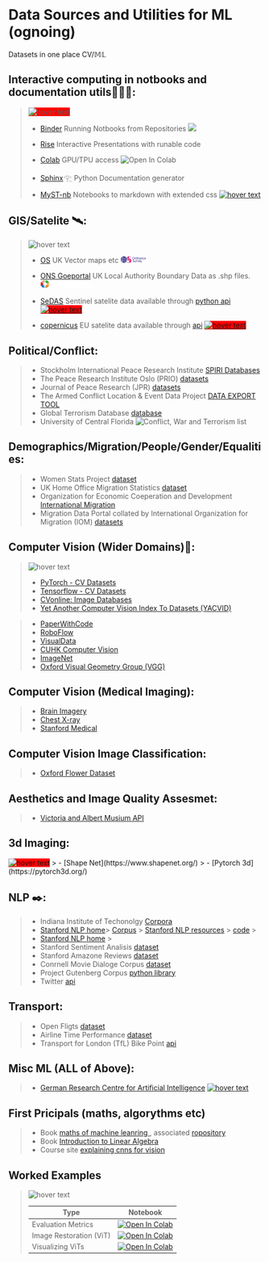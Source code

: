 
# Data Sources and Utilities for ML (ognoing) 
Datasets in one place CV/𝕄𝕃

## Interactive computing in notbooks and documentation utils👩🏻‍💻:
>  <img src="https://images-wixmp-ed30a86b8c4ca887773594c2.wixmp.com/f/cb633d87-39ee-44c3-ac93-827493cc9009/dd8dkvq-e3201e08-226d-48d6-bddb-7916c14a9e4a.gif?token=eyJ0eXAiOiJKV1QiLCJhbGciOiJIUzI1NiJ9.eyJzdWIiOiJ1cm46YXBwOjdlMGQxODg5ODIyNjQzNzNhNWYwZDQxNWVhMGQyNmUwIiwiaXNzIjoidXJuOmFwcDo3ZTBkMTg4OTgyMjY0MzczYTVmMGQ0MTVlYTBkMjZlMCIsIm9iaiI6W1t7InBhdGgiOiJcL2ZcL2NiNjMzZDg3LTM5ZWUtNDRjMy1hYzkzLTgyNzQ5M2NjOTAwOVwvZGQ4ZGt2cS1lMzIwMWUwOC0yMjZkLTQ4ZDYtYmRkYi03OTE2YzE0YTllNGEuZ2lmIn1dXSwiYXVkIjpbInVybjpzZXJ2aWNlOmZpbGUuZG93bmxvYWQiXX0.oug0XJVqKTelefgt6y3NV4jfxQSluWPQKDmB0PPKvYI" style="background-color:red;"  width="100" title="hover text">
>  
>  - [Binder](https://jupyter.org/binder) Running Notbooks from Repositories  ![](https://scikit-image.org/docs/stable/_images/binder_badge_logo5.svg) 
> 
>  - [Rise](https://rise.readthedocs.io/en/stable/) Interactive Presentations with runable code 
> 
>  - [Colab](https://colab.research.google.com/) GPU/TPU access ![Open In Colab](https://colab.research.google.com/assets/colab-badge.svg)
> 
>  - [Sphinx](https://www.sphinx-doc.org/en/master/)𓂀 Python Documentation generator 
>   
>  - [MyST-nb](https://myst-nb.readthedocs.io/en/v0.8.4/index.html) Notebooks to markdown with extended css [<img src="https://myst-nb.readthedocs.io/en/v0.8.4/_static/logo.png" width="50" title="hover text">](https://myst-nb.readthedocs.io/en/v0.8.4/index.html)  
>  

## GIS/Satelite 🛰:

>
> <img src="https://cliply.co/wp-content/uploads/2019/03/371903340_LOCATION_MARKER_400.gif"  width="100" title="hover text">
> 
> - [OS](https://osdatahub.os.uk/downloads/open?_ga=2.83663636.329132314.1643713558-770095519.1643713558) UK Vector maps etc [<img src="/logos/os.png" width="50" title="hover text">](https://osdatahub.os.uk/downloads/open?_ga=2.83663636.329132314.1643713558-770095519.1643713558) 
>  
> - [ONS Goeportal](https://geoportal.statistics.gov.uk/datasets/ons::local-authority-districts-may-2021-uk-bfc/about) UK Local Authority Boundary Data as .shp files. [<img src="/logos/OCP.png" width="100" title="hover text">](https://geoportal.statistics.gov.uk/datasets/ons::local-authority-districts-may-2021-uk-bfc/about)
>  
> - [SeDAS](https://sedas.satapps.org/) Sentinel satelite data available through [python api](https://pypi.org/project/sedas-pyapi/) [<img src="https://sedas.satapps.org/wp-content/uploads/2018/02/cropped-SEDAS-with-text-1.png" style="background-color:red;"  width="100" title="hover text">](https://sedas.satapps.org/)
>  
> - [copernicus](https://scihub.copernicus.eu) EU satelite data available through [api](https://scihub.copernicus.eu/userguide/ODataAPI) [<img src="https://scihub.copernicus.eu/twiki/pub/TWiki/DataHubSkin/copernicus-02.png" style="background-color:red;"  width="50" title="hover text">](https://scihub.copernicus.eu)

## Political/Conflict:

> - Stockholm International Peace Research Institute [SPIRI Databases](https://www.sipri.org/databases)
> - The Peace Research Institute Oslo (PRIO) [datasets](https://www.prio.org/data)
> - Journal of Peace Research (JPR) [datasets](https://www.prio.org/journals/jpr/replicationdata)
> - The Armed Conflict Location & Event Data Project [DATA EXPORT TOOL](https://acleddata.com/data-export-tool/)
> - Global Terrorism Database [database](https://www.start.umd.edu/gtd/)
> - University of Central Florida ![Conflict, War and Terrorism list](https://guides.ucf.edu/war/wardata)


## Demographics/Migration/People/Gender/Equalities:

> - Women Stats Project [dataset](https://www.womanstats.org/)
> - UK Home Office Migration Statistics [dataset](https://www.gov.uk/government/collections/migration-statistics)
> - Organization for Economic Coeperation and Development [International Migration](https://stats.oecd.org/Index.aspx?DataSetCode=MIG)
> - Migration Data Portal collated by International Organization for Migration (IOM) [datasets](https://www.migrationdataportal.org/themes/iom-data-overview)





## Computer Vision (Wider Domains)👀:
> 
> <img src="https://www.ifpenergiesnouvelles.com/sites/ifpen.fr/files/inline-images/NEWSROOM/Lettre%20Science%40IFPEN/Science%2045/VA-06-Segmentation.gif"  width="200" title="hover text">
> 
> - [PyTorch - CV Datasets](https://pytorch.org/vision/stable/datasets.html)
> - [Tensorflow - CV Datasets](https://www.tensorflow.org/datasets/catalog/overview#image)
> - [CVonline: Image Databases](https://homepages.inf.ed.ac.uk/rbf/CVonline/Imagedbase.htm)
> - [Yet Another Computer Vision Index To Datasets (YACVID)](http://yacvid.hayko.at)

> - [PaperWithCode](https://paperswithcode.com/area/computer-vision)
> - [RoboFlow](https://public.roboflow.com)
> - [VisualData](https://visualdata.io/discovery)
> - [CUHK Computer Vision](http://www.ee.cuhk.edu.hk/~xgwang/datasets.html)
> - [ImageNet](https://www.image-net.org/)
> - [Oxford Visual Geometry Group (VGG)](https://www.robots.ox.ac.uk/~vgg/data/)

## Computer Vision (Medical Imaging):

> - [Brain Imagery](https://www.oasis-brains.org/#access)
> - [Chest X-ray](https://nihcc.app.box.com/v/ChestXray-NIHCC)
> - [Stanford Medical](https://aimi.stanford.edu/research/public-datasets)

## Computer Vision Image Classification:
> - [Oxford Flower Dataset](https://www.robots.ox.ac.uk/~vgg/data/flowers/)

## Aesthetics and Image Quality Assesmet:

> - [Victoria and Albert Musium API](https://www.vam.ac.uk/blog/digital/va-launches-new-developer-api)

## 3d Imaging:
 <img src="https://pytorch3d.org/img/pytorch3dfavicon.png" style="background-color:red;"  width="100" title="hover text">
> - [Shape Net](https://www.shapenet.org/)
> - [Pytorch 3d](https://pytorch3d.org/)


## NLP ✒️: 
> - Indiana Institute of Techonolgy [Corpora](https://www.iitp.ac.in/~ai-nlp-ml/resources.html##sentimentM) 
> - [Stanford NLP home](https://github.com/stanfordnlp/CoreNLP)>
>  [Corpus](https://nlp.stanford.edu/projects/snli/) >
>  [Stanford NLP resources](https://nlp.stanford.edu/links/statnlp.html) > 
>   [code](https://github.com/stanfordnlp/CoreNLP) >
> - [Stanford NLP home](https://github.com/stanfordnlp/CoreNLP) >
> - Stanford Sentiment Analisis [dataset](https://nlp.stanford.edu/sentiment/)
> - Stanford Amazone Reviews [dataset](https://snap.stanford.edu/data/web-Amazon.html)
> - Conrnell Movie Dialoge Corpus [dataset](http://www.cs.cornell.edu/~cristian/Cornell_Movie-Dialogs_Corpus.html)
> - Project Gutenberg Corpus [python library](https://github.com/pgcorpus/gutenberg)
> - Twitter [api](https://developer.twitter.com/en/docs)


## Transport:
> - Open Fligts [dataset](https://openflights.org/data.html)
> - Airline Time Performance [dataset](https://community.amstat.org/jointscsg-section/dataexpo/dataexpo2009)
> - Transport for London (TfL) Bike Point [api](https://api.tfl.gov.uk/swagger/ui/index.html?url=/swagger/docs/v1#!/BikePoint/BikePoint_GetAll)


## Misc ML (ALL of Above):

>  - [German Research Centre for Artificial Intelligence](http://madm.dfki.de/downloads) [<img src="http://madm.dfki.de/lib/tpl/dfki/images/logo.jpg" width="100" title="hover text">](http://madm.dfki.de/downloads)

## First Pricipals (maths, algorythms etc)

> - Book [maths of machine leanring ](https://mml-book.github.io/), associated [ropository](https://github.com/mml-book/mml-book.github.io)
> - Book [Introduction to Linear Algebra](https://math.mit.edu/~gs/linearalgebra/)
> - Course site [explaining cnns for vision](https://cs231n.github.io/convolutional-networks/)

## Worked Examples 
>
> <img src="https://miro.medium.com/max/790/1*6Kpqht7b02Cc2EQnZ36eLA.gif"  width="200" title="hover text">
>
> |Type|Notebook|
> |-|-|
> |Evaluation Metrics|[![Open In Colab](https://colab.research.google.com/assets/colab-badge.svg)](https://colab.research.google.com/drive/1WF8nD05C3Gnum5wGxSsjWepJjhwSHbhy)|
> |Image Restoration (ViT)|[![Open In Colab](https://colab.research.google.com/assets/colab-badge.svg)](https://colab.research.google.com/drive/1R_RHff93lEPE6aLTkQYI5Ni2Qo5-832M)|
> | Visualizing ViTs |[![Open In Colab](https://colab.research.google.com/assets/colab-badge.svg)](https://colab.research.google.com/github/hirotomusiker/schwert_colab_data_storage/blob/master/notebook/Vision_Transformer_Tutorial.ipynb)|










